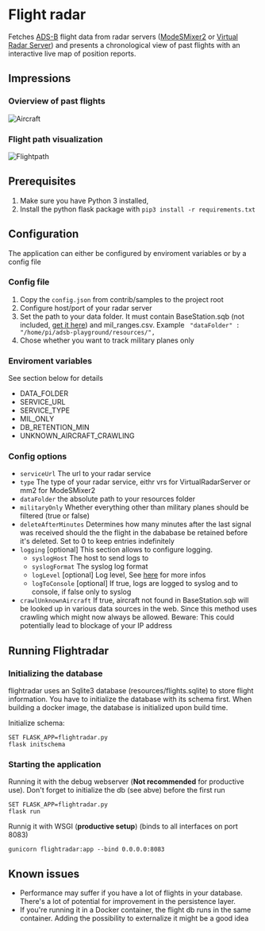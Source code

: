 # Flight radar

Fetches [ADS-B](https://en.wikipedia.org/wiki/Automatic_dependent_surveillance_-_broadcast) flight data from radar servers ([ModeSMixer2](http://xdeco.org/?page_id=48) or [Virtual Radar Server](http://www.virtualradarserver.co.uk/)) and presents a chronological view of past flights with an interactive live map of position reports. 

## Impressions

### Ovierview of past flights
![Aircraft](https://user-images.githubusercontent.com/54601848/71522312-70d61200-28c4-11ea-9295-cd98c9d20b42.png)

### Flight path visualization
![Flightpath](https://user-images.githubusercontent.com/54601848/71522306-6ae03100-28c4-11ea-9db8-c93fad289ffe.png)

## Prerequisites

1. Make sure you have Python 3 installed,
1. Install the python flask package with ```pip3 install -r requirements.txt```

## Configuration

The application can either be configured by enviroment variables or by a config file

### Config file

1. Copy the ```config.json``` from contrib/samples to the project root
2. Configure host/port of your radar server
3. Set the path to your data folder. It must contain BaseStation.sqb (not included, [get it here](https://data.flightairmap.com/)) and mil_ranges.csv. Example ``` "dataFolder" : "/home/pi/adsb-playground/resources/",```
4. Chose whether you want to track military planes only

### Enviroment variables

See section below for details

* DATA_FOLDER
* SERVICE_URL
* SERVICE_TYPE
* MIL_ONLY
* DB_RETENTION_MIN
* UNKNOWN_AIRCRAFT_CRAWLING

### Config options

* ```serviceUrl``` The url to your radar service
* ```type``` The type of your radar service, eithr vrs for VirtualRadarServer or mm2 for ModeSMixer2  
* ```dataFolder``` the absolute path to your resources folder
* ```militaryOnly``` Whether everything other than military planes should be filtered (true or false)
* ```deleteAfterMinutes``` Determines how many minutes after the last signal was received should the the flight in the dababase be retained before it's deleted. Set to 0 to keep entries indefinitely
* ```logging``` [optional] This section allows to configure logging.
    * ```syslogHost``` The host to send logs to 
    * ```syslogFormat``` The syslog log format
    * ```logLevel``` [optional] Log level, See [here](https://docs.python.org/2/library/logging.html#logging-levels) for more infos
    * ```logToConsole``` [optional] If true, logs are logged to syslog and to console, if false only to syslog
* ```crawlUnknownAircraft``` If true, aircraft not found in BaseStation.sqb will be looked up in various data sources in the web. Since this method uses crawling which might now always be allowed. Beware: This could potentially lead to blockage of your IP address

## Running Flightradar

### Initializing the database

flightradar uses an Sqlite3 database (resources/flights.sqlite) to store flight information. You have to initialize the database with its schema first. When building a docker image, the database is initialized upon build time. 

Initialize schema:
```
SET FLASK_APP=flightradar.py
flask initschema
```

### Starting the application

Running it with the debug webserver (__Not recommended__ for productive use). Don't forget to initialize the db  (see abve) before the first run

```
SET FLASK_APP=flightradar.py
flask run
```
Runnig it with WSGI (__productive setup__) (binds to all interfaces on port 8083)
```
gunicorn flightradar:app --bind 0.0.0.0:8083
```

## Known issues
* Performance may suffer if you have a lot of flights in your database. There's a lot of potential for improvement in the persistence layer.
* If you're running it in a Docker container, the flight db runs in the same container. Adding the possibility to externalize it might be a good idea 


